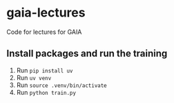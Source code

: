 # gaia-lectures
Code for lectures for GAIA

## Install packages and run the training

1. Run `pip install uv`
2. Run `uv venv`
3. Run `source .venv/bin/activate`
4. Run `python train.py`
